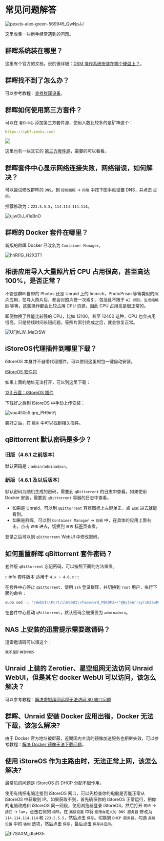 # 常见问题解答

![pexels-alex-green-569945_QwNpJJ](https://img.slarker.me/wiki/pexels-alex-green-569945_QwNpJJ.jpg)

这里收集一些新手经常遇到的问题。

## 群晖系统装在哪里？

这里有个官方的文档，说的很详细：[DSM 操作系统安装在哪个硬盘上？](https://kb.synology.cn/zh-cn/DSM/tutorial/Which_drive_is_DSM_installed_on)。

## 群晖找不到了怎么办？

可以参考教程：[查找群晖设备](/synology/find_synology.md)。

## 群晖如何使用第三方套件？

可以在 `套件中心` 添加第三方套件源，使用人数比较多的是矿神这个：

```yml
https://spk7.imnks.com/
```

![](https://img.slarker.me/wiki/synology_photo_03_oD0zrU.png)

这里也有一些其它的 [第三方套件源](https://synopackage.com/sources)，需要的可以看看。

## 群晖套件中心显示网络连接失败，网络错误，如何解决？

可以尝试修改群晖的 `DNS`。到 `控制面板` -> `网络` 中按下图手动设置 DNS，并点击 `应用`。

推荐修改为：`223.5.5.5`，`114.114.114.114`。

![ujwOIJ_41eBnO](https://img.slarker.me/wiki/ujwOIJ_41eBnO.png)

## 群晖的 Docker 套件在哪里？

新版的群晖 Docker 已改名为 `Container Manager`。

![hhRI1G_H2X3T1](https://img.slarker.me/wiki/hhRI1G_H2X3T1.png)

## 相册应用导入大量照片后 CPU 占用很高，甚至高达 100%，是否正常？

不管是群晖自带的 Photos 还是 Unraid 上的 Immich，PhotoPrism 等等类似的照片应用，在导入照片后，都会对照片做一次索引，包括且不限于 `AI 识别`，`生成缩略图` 等等，这些操作都会比较占用 CPU 资源，因此 CPU 占用高是很正常的。

即便你换了性能比较强的 CPU，比如 12100，甚至 12400 这种，CPU 也会占用很高，只是持续时间长短问题，等照片索引完成之后，就会恢复正常。

![UFjhLW_MeErSW](https://img.slarker.me/wiki/UFjhLW_MeErSW.png)

## iStoreOS代理插件到哪里下载？

iStoreOS 本身并不自带代理插件，可以使用这里的包一键自动安装。

[iStoreOS 软件包](https://github.com/AUK9527/Are-u-ok/tree/main/x86)

如果上面的地址无法打开，可以到这里下载：

[123 云盘：iStoreOS 插件](https://www.123pan.com/s/1JKMjv-0jxo.html)

下载好之后到 iStoreOS 中手动上传安装：

![voo450c5.qrq_PH9mYj](https://img.slarker.me/wiki/voo450c5.qrq_PH9mYj.png)

装好之后，在 `服务` 中可以找到相关插件。

## qBittorrent 默认密码是多少？

### 旧版（4.6.1 之前版本）

默认密码是：`admin/adminadmin`。

### 新版（4.6.1 及以后版本）

默认密码为随机生成的密码，需要到 `qBittorrent` 的日志中查看。如果使用 Docker 安装，需要到 `qBittorrent` 容器的日志中查看。

- 如果是 Unraid，可以到 `qBittorrent` 容器图标上左键单击，点 `日志` 进去就能看到。
- 如果是群晖，可以到 `Container Manager` -> `容器` 中，在具体的应用上面右击，点击 `详情` 进去，切换到 `日志` 标签页查看。

登录之后可以到 `qBittorrent` WebUI 中修改密码。

## 如何重置群晖 qBittorrent 套件密码？

套件版 `qBittorrent` 忘记密码，可以按照下面的方法重置。

:::info 套件版本
适用于 `4.x ~ 4.6.x`
:::

在套件中心停止 `qBittorrent`，使用 `ssh` 登录群晖，并切换到 `root` 用户，执行下面的命令：

```sh
sudo sed -i '/WebUI\\Port/i\WebUI\\Password_PBKDF2=\"@ByteArray(xK2EwRvfGtxfF+Ot9v4WYQ==:bNStY\/6mFYYW8m\/Xm4xSbBjoR2tZNsLZ4KvdUzyCLEOg7tfpchVJucIK9Dwcp6Xe9DI4RwpoCPI9zhicTdtf5A==)\"' /var/packages/qBittorrent/target/qBittorrent_conf/config/qBittorrent.conf
```

在套件中心启动 `qBittorrent`，默认密码会被重置为 `adminadmin`。

## NAS 上安装的迅雷提示需要邀请码？

迅雷邀请码可以填这个：

```
我不是矿神IMNKS
```

## Unraid 上装的 Zerotier、星空组网无法访问 Unraid WebUI，但是其它 docker WebUI 可以访问，该怎么解决？

可以参考教程：[解决虚拟组网远程无法访问 80 端口问题](/unraid/remote.md)

## 群晖、Unraid 安装 Docker 应用出错，Docker 无法下载，该怎么解决?

由于 Docker 官方地址被屏蔽，近期国内主流的镜像加速服务也相继失效，可以参考教程：[解决 Docker 镜像无法下载问题](/basic/docker_mirrors.md)。

## 使用 iStoreOS 作为主路由时，无法正常上网，该怎么解决?

最常见的问题是 iStoreOS 的 DHCP 分配不起作用。

使用有线把电脑连接到 iStoreOS 网口，可以先检查你的电脑是否能正常从 iStoreOS 中获取到 IP。如果获取不到，首先确保你的 iStoreOS 正常运行，把你的电脑改成和 iStoreOS 同一网段，使用浏览器登录 iStoreOS，然后打开 `网络` -> `接口` -> `lan`，点击右侧的 `编辑`，在 `高级设置` 中将 `使用自定义的 DNS 服务器` 修改为 `114.114.114.114` 和 `223.5.5.5`，然后点击 `保存`。切换到 `DHCP 服务器`，勾选 `高级设置` 中的 `强制` 选项，然后点击 `保存`，最后点击 `保存并应用`。

![h7SAXM_dtaHXh](https://img.slarker.me/wiki/h7SAXM_dtaHXh.png)